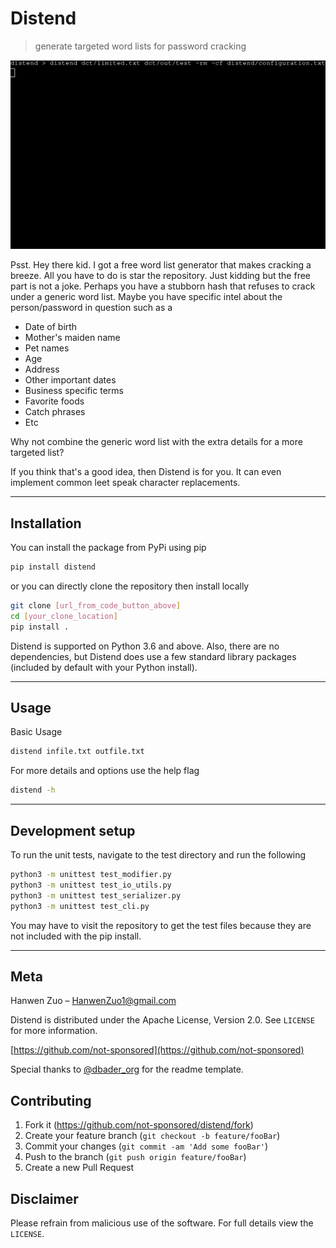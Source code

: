 # Distend
> generate targeted word lists for password cracking

![](https://github.com/not-sponsored/distend/blob/main/example_usage.gif)

Psst. Hey there kid. I got a free word list generator that makes cracking a breeze. All you have to do is star the repository. Just kidding but the free part is not a joke. Perhaps you have a stubborn hash that refuses to crack under a generic word list. Maybe you have specific intel about the person/password in question such as a

- Date of birth
- Mother's maiden name
- Pet names
- Age
- Address
- Other important dates
- Business specific terms
- Favorite foods
- Catch phrases
- Etc

Why not combine the generic word list with the extra details for a more targeted list?

If you think that's a good idea, then Distend is for you. It can even implement common leet speak character replacements.

-----
## Installation

You can install the package from PyPi using pip

```sh
pip install distend
```

or you can directly clone the repository then install locally

```sh
git clone [url_from_code_button_above]
cd [your_clone_location]
pip install .
```

Distend is supported on Python 3.6 and above. Also, there are no dependencies, but Distend does use a few standard library packages (included by default with your Python install).

-----
## Usage

Basic Usage

```sh
distend infile.txt outfile.txt
```

For more details and options use the help flag

```sh
distend -h
```

-----
## Development setup

To run the unit tests, navigate to the test directory and run the following

```sh
python3 -m unittest test_modifier.py
python3 -m unittest test_io_utils.py
python3 -m unittest test_serializer.py
python3 -m unittest test_cli.py
```

You may have to visit the repository to get the test files because they are not included with the pip install.

-----
## Meta
Hanwen Zuo – HanwenZuo1@gmail.com

Distend is distributed under the Apache License, Version 2.0. See ``LICENSE`` for more information.

[https://github.com/not-sponsored](https://github.com/not-sponsored)

Special thanks to [@dbader_org](https://twitter.com/dbader_org) for the readme template.

## Contributing

1. Fork it (<https://github.com/not-sponsored/distend/fork>)
2. Create your feature branch (`git checkout -b feature/fooBar`)
3. Commit your changes (`git commit -am 'Add some fooBar'`)
4. Push to the branch (`git push origin feature/fooBar`)
5. Create a new Pull Request

## Disclaimer

Please refrain from malicious use of the software.
For full details view the ``LICENSE``.
